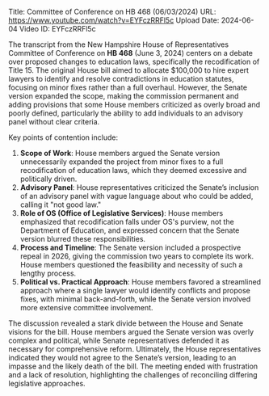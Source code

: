 Title: Committee of Conference on HB 468 (06/03/2024)
URL: https://www.youtube.com/watch?v=EYFczRRFl5c
Upload Date: 2024-06-04
Video ID: EYFczRRFl5c

The transcript from the New Hampshire House of Representatives Committee of Conference on **HB 468** (June 3, 2024) centers on a debate over proposed changes to education laws, specifically the recodification of Title 15. The original House bill aimed to allocate $100,000 to hire expert lawyers to identify and resolve contradictions in education statutes, focusing on minor fixes rather than a full overhaul. However, the Senate version expanded the scope, making the commission permanent and adding provisions that some House members criticized as overly broad and poorly defined, particularly the ability to add individuals to an advisory panel without clear criteria.

Key points of contention include:

1. **Scope of Work**: House members argued the Senate version unnecessarily expanded the project from minor fixes to a full recodification of education laws, which they deemed excessive and politically driven.
2. **Advisory Panel**: House representatives criticized the Senate’s inclusion of an advisory panel with vague language about who could be added, calling it "not good law."
3. **Role of OS (Office of Legislative Services)**: House members emphasized that recodification falls under OS's purview, not the Department of Education, and expressed concern that the Senate version blurred these responsibilities.
4. **Process and Timeline**: The Senate version included a prospective repeal in 2026, giving the commission two years to complete its work. House members questioned the feasibility and necessity of such a lengthy process.
5. **Political vs. Practical Approach**: House members favored a streamlined approach where a single lawyer would identify conflicts and propose fixes, with minimal back-and-forth, while the Senate version involved more extensive committee involvement.

The discussion revealed a stark divide between the House and Senate visions for the bill. House members argued the Senate version was overly complex and political, while Senate representatives defended it as necessary for comprehensive reform. Ultimately, the House representatives indicated they would not agree to the Senate’s version, leading to an impasse and the likely death of the bill. The meeting ended with frustration and a lack of resolution, highlighting the challenges of reconciling differing legislative approaches.